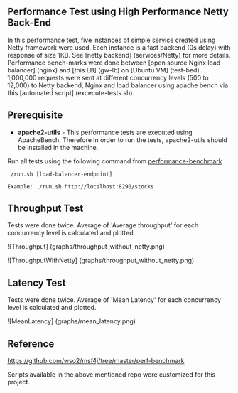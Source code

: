 ## Performance Test using High Performance Netty Back-End

In this performance test, five instances of simple service created using Netty framework were used.  Each instance is a fast backend (0s delay) with response of size 1KB.
See [netty backend] (services/Netty) for more details.  Performance bench-marks were done between [open source Nginx load balancer] (nginx) and [this LB] (gw-lb) on [Ubuntu VM] (test-bed).
1,000,000 requests were sent at different concurrency levels (500 to 12,000) to Netty backend, Nginx and load balancer using apache bench via this [automated script] (excecute-tests.sh).

## Prerequisite
* **apache2-utils** - This performance tests are executed using ApacheBench. Therefore in order to run the tests, apache2-utils
should be installed in the machine.

Run all tests using the following command from [performance-benchmark](performance-benchmark)

```
./run.sh [load-balancer-endpoint]
```

`Example: ./run.sh http://localhost:8290/stocks`

## Throughput Test

Tests were done twice.  Average of 'Average throughput' for each concurrency level is calculated and plotted.  

![Throughput] (graphs/throughput_without_netty.png)

![ThroughputWithNetty] (graphs/throughput_without_netty.png)

## Latency Test

Tests were done twice.  Average of 'Mean Latency' for each concurrency level is calculated and plotted.

![MeanLatency] (graphs/mean_latency.png)
 
## Reference  

https://github.com/wso2/msf4j/tree/master/perf-benchmark

Scripts available in the above mentioned repo were customized for this project.

